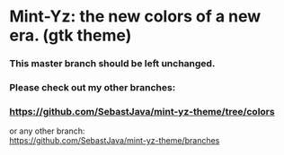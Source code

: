 # Mint-Yz: the new colors of a new era. (gtk theme)
### This master branch should be left unchanged.
### Please check out my other branches:
### https://github.com/SebastJava/mint-yz-theme/tree/colors<br> 
or any other branch:<br> 
https://github.com/SebastJava/mint-yz-theme/branches
